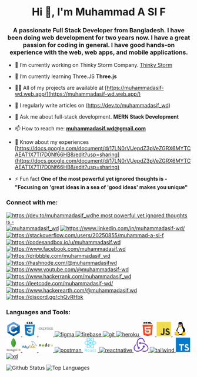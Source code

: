 <h1 align="center">Hi 👋, I'm Muhammad A SI F</h1>
<h3 align="center">A passionate Full Stack Developer from Bangladesh. I have been doing web development for two years now. I have a great passion for coding in general. I have good hands-on experience with the web, web apps, and mobile applications.</h3>



- 🔭 I’m currently working on Thinky Storm Company. [Thinky Storm](thinkystorm.com)

- 🌱 I’m currently learning Three.JS **Three.js**

- 👨‍💻 All of my projects are available at [https://muhammadasif-wd.web.app/](https://muhammadasif-wd.web.app/)

- 📝 I regularly write articles on (https://dev.to/muhammadasif_wd)

- 💬 Ask me about full-stack development. **MERN Stack Development**

- 📫 How to reach me: **muhammadasif.wd@gmail.com**

- 📄 Know about my experiences [https://docs.google.com/document/d/17LN0rVUepdZ3pVeZGRX6MYTCAEAT1X7TI7D0Nf66HB8/edit?usp=sharing](https://docs.google.com/document/d/17LN0rVUepdZ3pVeZGRX6MYTCAEAT1X7TI7D0Nf66HB8/edit?usp=sharing)

- ⚡ Fun fact **One of the most powerful yet ignored thoughts is - "Focusing on 'great ideas in a sea of 'good ideas' makes you unique"**




<h3 align="left">Connect with me:</h3>
<p align="left">
<a href="https://dev.to/https://dev.to/muhammadasif_wdhe most powerful yet ignored thoughts is - "focusing on 'great ideas in a sea of 'good ideas' makes you unique"" target="blank"><img align="center" src="https://raw.githubusercontent.com/rahuldkjain/github-profile-readme-generator/master/src/images/icons/Social/devto.svg" alt="https://dev.to/muhammadasif_wdhe most powerful yet ignored thoughts is - "focusing on 'great ideas in a sea of 'good ideas' makes you unique"" height="30" width="40" /></a>
<a href="https://twitter.com/muhammadasif_wd" target="blank"><img align="center" src="https://raw.githubusercontent.com/rahuldkjain/github-profile-readme-generator/master/src/images/icons/Social/twitter.svg" alt="muhammadasif_wd" height="30" width="40" /></a>
<a href="https://linkedin.com/in/https://www.linkedin.com/in/muhammadasif-wd/" target="blank"><img align="center" src="https://raw.githubusercontent.com/rahuldkjain/github-profile-readme-generator/master/src/images/icons/Social/linked-in-alt.svg" alt="https://www.linkedin.com/in/muhammadasif-wd/" height="30" width="40" /></a>
<a href="https://stackoverflow.com/users/https://stackoverflow.com/users/20250855/muhammad-a-si-f" target="blank"><img align="center" src="https://raw.githubusercontent.com/rahuldkjain/github-profile-readme-generator/master/src/images/icons/Social/stack-overflow.svg" alt="https://stackoverflow.com/users/20250855/muhammad-a-si-f" height="30" width="40" /></a>
<a href="https://codesandbox.com/https://codesandbox.io/u/muhammadasif.wd" target="blank"><img align="center" src="https://raw.githubusercontent.com/rahuldkjain/github-profile-readme-generator/master/src/images/icons/Social/codesandbox.svg" alt="https://codesandbox.io/u/muhammadasif.wd" height="30" width="40" /></a>
<a href="https://fb.com/https://www.facebook.com/muhammadasif.wd" target="blank"><img align="center" src="https://raw.githubusercontent.com/rahuldkjain/github-profile-readme-generator/master/src/images/icons/Social/facebook.svg" alt="https://www.facebook.com/muhammadasif.wd" height="30" width="40" /></a>
<a href="https://dribbble.com/https://dribbble.com/muhammadasif_wd" target="blank"><img align="center" src="https://raw.githubusercontent.com/rahuldkjain/github-profile-readme-generator/master/src/images/icons/Social/dribbble.svg" alt="https://dribbble.com/muhammadasif_wd" height="30" width="40" /></a>
<a href="https://hashnode.com/https://hashnode.com/@muhammadasifwd" target="blank"><img align="center" src="https://raw.githubusercontent.com/rahuldkjain/github-profile-readme-generator/master/src/images/icons/Social/hashnode.svg" alt="https://hashnode.com/@muhammadasifwd" height="30" width="40" /></a>
<a href="https://www.youtube.com/c/https://www.youtube.com/@muhammadasif-wd" target="blank"><img align="center" src="https://raw.githubusercontent.com/rahuldkjain/github-profile-readme-generator/master/src/images/icons/Social/youtube.svg" alt="https://www.youtube.com/@muhammadasif-wd" height="30" width="40" /></a>
<a href="https://www.hackerrank.com/https://www.hackerrank.com/muhammadasif_wd" target="blank"><img align="center" src="https://raw.githubusercontent.com/rahuldkjain/github-profile-readme-generator/master/src/images/icons/Social/hackerrank.svg" alt="https://www.hackerrank.com/muhammadasif_wd" height="30" width="40" /></a>
<a href="https://www.leetcode.com/https://leetcode.com/muhammadasif-wd/" target="blank"><img align="center" src="https://raw.githubusercontent.com/rahuldkjain/github-profile-readme-generator/master/src/images/icons/Social/leet-code.svg" alt="https://leetcode.com/muhammadasif-wd/" height="30" width="40" /></a>
<a href="https://www.hackerearth.com/https://www.hackerearth.com/@muhammadasif.wd" target="blank"><img align="center" src="https://raw.githubusercontent.com/rahuldkjain/github-profile-readme-generator/master/src/images/icons/Social/hackerearth.svg" alt="https://www.hackerearth.com/@muhammadasif.wd" height="30" width="40" /></a>
<a href="https://discord.gg/https://discord.gg/chQvRHbk" target="blank"><img align="center" src="https://raw.githubusercontent.com/rahuldkjain/github-profile-readme-generator/master/src/images/icons/Social/discord.svg" alt="https://discord.gg/chQvRHbk" height="30" width="40" /></a>
</p>




<h3 align="left">Languages and Tools:</h3>
<p align="left"> <a href="https://www.cprogramming.com/" target="_blank" rel="noreferrer"> <img src="https://raw.githubusercontent.com/devicons/devicon/master/icons/c/c-original.svg" alt="c" width="40" height="40"/> </a> <a href="https://www.w3schools.com/css/" target="_blank" rel="noreferrer"> <img src="https://raw.githubusercontent.com/devicons/devicon/master/icons/css3/css3-original-wordmark.svg" alt="css3" width="40" height="40"/> </a> <a href="https://expressjs.com" target="_blank" rel="noreferrer"> <img src="https://raw.githubusercontent.com/devicons/devicon/master/icons/express/express-original-wordmark.svg" alt="express" width="40" height="40"/> </a> <a href="https://www.figma.com/" target="_blank" rel="noreferrer"> <img src="https://www.vectorlogo.zone/logos/figma/figma-icon.svg" alt="figma" width="40" height="40"/> </a> <a href="https://firebase.google.com/" target="_blank" rel="noreferrer"> <img src="https://www.vectorlogo.zone/logos/firebase/firebase-icon.svg" alt="firebase" width="40" height="40"/> </a> <a href="https://git-scm.com/" target="_blank" rel="noreferrer"> <img src="https://www.vectorlogo.zone/logos/git-scm/git-scm-icon.svg" alt="git" width="40" height="40"/> </a> <a href="https://heroku.com" target="_blank" rel="noreferrer"> <img src="https://www.vectorlogo.zone/logos/heroku/heroku-icon.svg" alt="heroku" width="40" height="40"/> </a> <a href="https://www.w3.org/html/" target="_blank" rel="noreferrer"> <img src="https://raw.githubusercontent.com/devicons/devicon/master/icons/html5/html5-original-wordmark.svg" alt="html5" width="40" height="40"/> </a> <a href="https://developer.mozilla.org/en-US/docs/Web/JavaScript" target="_blank" rel="noreferrer"> <img src="https://raw.githubusercontent.com/devicons/devicon/master/icons/javascript/javascript-original.svg" alt="javascript" width="40" height="40"/> </a> <a href="https://www.linux.org/" target="_blank" rel="noreferrer"> <img src="https://raw.githubusercontent.com/devicons/devicon/master/icons/linux/linux-original.svg" alt="linux" width="40" height="40"/> </a> <a href="https://www.mongodb.com/" target="_blank" rel="noreferrer"> <img src="https://raw.githubusercontent.com/devicons/devicon/master/icons/mongodb/mongodb-original-wordmark.svg" alt="mongodb" width="40" height="40"/> </a> <a href="https://www.mysql.com/" target="_blank" rel="noreferrer"> <img src="https://raw.githubusercontent.com/devicons/devicon/master/icons/mysql/mysql-original-wordmark.svg" alt="mysql" width="40" height="40"/> </a> <a href="https://nodejs.org" target="_blank" rel="noreferrer"> <img src="https://raw.githubusercontent.com/devicons/devicon/master/icons/nodejs/nodejs-original-wordmark.svg" alt="nodejs" width="40" height="40"/> </a> <a href="https://postman.com" target="_blank" rel="noreferrer"> <img src="https://www.vectorlogo.zone/logos/getpostman/getpostman-icon.svg" alt="postman" width="40" height="40"/> </a> <a href="https://reactjs.org/" target="_blank" rel="noreferrer"> <img src="https://raw.githubusercontent.com/devicons/devicon/master/icons/react/react-original-wordmark.svg" alt="react" width="40" height="40"/> </a> <a href="https://reactnative.dev/" target="_blank" rel="noreferrer"> <img src="https://reactnative.dev/img/header_logo.svg" alt="reactnative" width="40" height="40"/> </a> <a href="https://redux.js.org" target="_blank" rel="noreferrer"> <img src="https://raw.githubusercontent.com/devicons/devicon/master/icons/redux/redux-original.svg" alt="redux" width="40" height="40"/> </a> <a href="https://tailwindcss.com/" target="_blank" rel="noreferrer"> <img src="https://www.vectorlogo.zone/logos/tailwindcss/tailwindcss-icon.svg" alt="tailwind" width="40" height="40"/> </a> <a href="https://www.typescriptlang.org/" target="_blank" rel="noreferrer"> <img src="https://raw.githubusercontent.com/devicons/devicon/master/icons/typescript/typescript-original.svg" alt="typescript" width="40" height="40"/> </a> <a href="https://www.adobe.com/products/xd.html" target="_blank" rel="noreferrer"> <img src="https://cdn.worldvectorlogo.com/logos/adobe-xd.svg" alt="xd" width="40" height="40"/> </a> </p>




![Github Status](https://github-readme-stats.vercel.app/api?username=MuhammadAsif-WD&count_private=true&show_icons=true&theme=radical)     ![Top Languages](https://github-readme-stats.vercel.app/api/top-langs/?username=MuhammadAsif-WD&show_icons=true&theme=radical)


